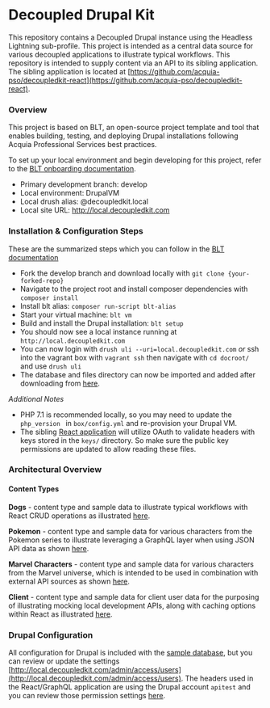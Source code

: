 # Decoupled Drupal Kit

This repository contains a Decoupled Drupal instance using the Headless Lightning sub-profile. This project is intended as a central data source for various decoupled applications to illustrate typical workflows. This repository is intended to supply content via an API to its sibling application. The sibling application is located at [https://github.com/acquia-pso/decoupledkit-react](https://github.com/acquia-pso/decoupledkit-react).


### Overview

This project is based on BLT, an open-source project template and tool that enables building, testing, and deploying Drupal installations following Acquia Professional Services best practices.

To set up your local environment and begin developing for this project, refer to the [BLT onboarding documentation](http://blt.readthedocs.io/en/latest/readme/onboarding/).

* Primary development branch: develop
* Local environment: DrupalVM
* Local drush alias: @decoupledkit.local
* Local site URL: http://local.decoupledkit.com

### Installation & Configuration Steps

These are the summarized steps which you can follow in the [BLT documentation](http://blt.readthedocs.io/en/latest/readme/onboarding/)

* Fork the develop branch and download locally with `git clone {your-forked-repo}`
* Navigate to the project root and install composer dependencies with `composer install`
* Install blt alias: `composer run-script blt-alias`
* Start your virtual machine: `blt vm`
* Build and install the Drupal installation: `blt setup`
* You should now see a local instance running at `http://local.decoupledkit.com`
* You can now login with `drush uli --uri=local.decoupledkit.com` *or* ssh into the vagrant box with `vagrant ssh` then navigate with `cd docroot/` and use `drush uli`
* The database and files directory can now be imported and added after downloading from [here](https://drive.google.com/drive/u/0/folders/1GCaCBYrC1LPVKyVUiTBfbmeDoVSPjvaG).

*Additional Notes*

* PHP 7.1 is recommended locally, so you may need to update the `php_version ` in `box/config.yml` and re-provision your Drupal VM.
* The sibling [React application](https://github.com/acquia-pso/decoupledkit-react) will utilize OAuth to validate headers with keys stored in the `keys/` directory. So make sure the public key permissions are updated to allow reading these files. 


### Architectural Overview

#### Content Types

**Dogs** - content type and sample data to illustrate typical workflows with React CRUD operations as illustrated [here](https://screencast.com/t/vmGeHg3r).

**Pokemon**	- content type and sample data for various characters from the Pokemon series to illustrate leveraging a GraphQL layer when using JSON API data as shown [here](https://screencast.com/t/NMxnOQ3qg).

**Marvel Characters** - content type and sample data for various characters from the Marvel universe, which is intended to be used in combination with external API sources as shown [here](https://screencast.com/t/uSX8yAvIbA).

**Client** - content type and sample data for client user data for the purposing of illustrating mocking local development APIs, along with caching options within React as illustrated [here](https://screencast.com/t/AGhDibb1).

### Drupal Configuration

All configuration for Drupal is included with the [sample database](https://drive.google.com/drive/u/0/folders/1GCaCBYrC1LPVKyVUiTBfbmeDoVSPjvaG), but you can review or update the settings [http://local.decoupledkit.com/admin/access/users](http://local.decoupledkit.com/admin/access/users). The headers used in the React/GraphQL application are using the Drupal account `apitest` and you can review those permission settings [here](http://local.decoupledkit.com/admin/config/services/consumer).
